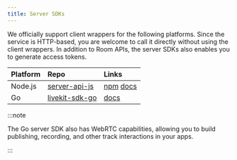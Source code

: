 ```yaml
---
title: Server SDKs
---
```


We officially support client wrappers for the following platforms. Since the service is HTTP-based, you are welcome to call it directly without using the client wrappers. In addition to Room APIs, the server SDKs also enables you to generate access tokens.

| Platform | Repo                                                        | Links                                                                                                            |
| :------- | :---------------------------------------------------------- | :--------------------------------------------------------------------------------------------------------------- |
| Node.js  | [server-api-js](https://github.com/livekit/server-api-js)   | [npm](https://www.npmjs.com/package/livekit-server-api) [docs](https://docs.livekit.io/server-api-js/index.html) |
| Go       | [livekit-sdk-go](https://github.com/livekit/livekit-sdk-go) | [docs](https://pkg.go.dev/github.com/livekit/livekit-sdk-go)                                                     |

:::note

The Go server SDK also has WebRTC capabilities, allowing you to build publishing, recording, and other track interactions in your apps.

:::

